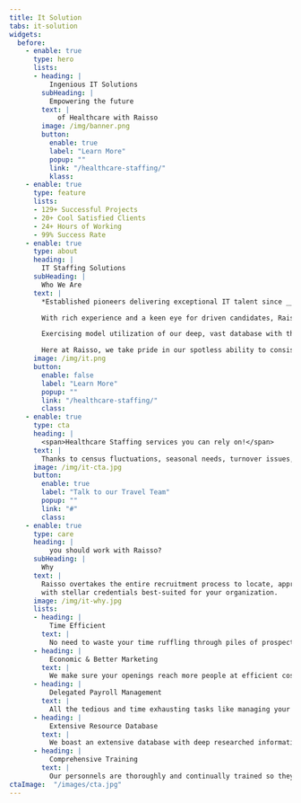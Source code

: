 ```yaml
---
title: It Solution
tabs: it-solution
widgets: 
  before:
    - enable: true
      type: hero
      lists:
      - heading: |
          Ingenious IT Solutions 
        subHeading: | 
          Empowering the future
        text: |
            of Healthcare with Raisso
        image: /img/banner.png
        button:
          enable: true
          label: "Learn More"
          popup: ""
          link: "/healthcare-staffing/"
          klass:
    - enable: true 
      type: feature
      lists:
      - 129+ Successful Projects
      - 20+ Cool Satisfied Clients
      - 24+ Hours of Working
      - 99% Success Rate
    - enable: true
      type: about
      heading: |
        IT Staffing Solutions
      subHeading: | 
        Who We Are
      text: |
        *Established pioneers delivering exceptional IT talent since _____ (year of inception)*    

        With rich experience and a keen eye for driven candidates, Raisso has rightfully built a stellar reputation in IT staffing by delivering the best, most adaptive applications exhibiting state-of-the-art technology and intricate development.

        Exercising model utilization of our deep, vast database with the utmost discretion allows us to support our clients in acquiring the top talent based on skill, quality of service and diversity.

        Here at Raisso, we take pride in our spotless ability to consistently fulfill our clients’ business goals while saving on those bucks with our avant-garde Java applications; Applications developed following the most ideal protocols, specifically designed to recognize and work upon your facility’s requisites and areas with scope of improvement.
      image: /img/it.png
      button:
        enable: false
        label: "Learn More"
        popup: ""
        link: "/healthcare-staffing/"
        class:
    - enable: true
      type: cta
      heading: | 
        <span>Healthcare Staffing services you can rely on!</span>
      text: | 
        Thanks to census fluctuations, seasonal needs, turnover issues, and whatnot, staffing needs can arise anytime! Our exceptionally trained travel nurses will come to the rescue!
      image: /img/it-cta.jpg
      button:
        enable: true
        label: "Talk to our Travel Team"
        popup: ""
        link: "#"
        class:
    - enable: true
      type: care
      heading: |
          you should work with Raisso? 
      subHeading: |
        Why       
      text: |
        Raisso overtakes the entire recruitment process to locate, approach and close prospects   
        with stellar credentials best-suited for your organization.
      image: /img/it-why.jpg
      lists:
      - heading: |
          Time Efficient
        text: |
          No need to waste your time ruffling through piles of prospects, we’ll do the heavy lifting and find you the perfect candidates.
      - heading: |
          Economic & Better Marketing 
        text: |
          We make sure your openings reach more people at efficient costs by marketing them online. Dual Benefits!
      - heading: |
          Delegated Payroll Management
        text: |
          All the tedious and time exhausting tasks like managing your employees’ pay and benefits become a non-issue as the Raisso healthcare team handles it all for you.
      - heading: |
          Extensive Resource Database
        text: |
          We boast an extensive database with deep researched information about potential candidates for your business. This enables you to hire quickly whenever you need to.
      - heading: |
          Comprehensive Training  
        text: |
          Our personnels are thoroughly and continually trained so they can upskill with time, enabling them to land better jobs and equipping you with valuable & skilled resources.
ctaImage:  "/images/cta.jpg"
---
```

